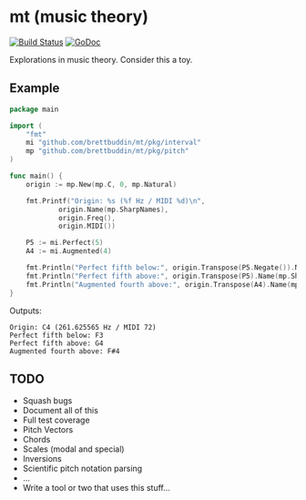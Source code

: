 # mt (music theory)

[![Build Status](https://travis-ci.org/brettbuddin/mt.svg?branch=master)](https://travis-ci.org/brettbuddin/mt)
[![GoDoc](https://godoc.org/github.com/brettbuddin/mt?status.svg)](https://godoc.org/github.com/brettbuddin/mt)

Explorations in music theory. Consider this a toy.

## Example

```go
package main

import (
	"fmt"
	mi "github.com/brettbuddin/mt/pkg/interval"
	mp "github.com/brettbuddin/mt/pkg/pitch"
)

func main() {
	origin := mp.New(mp.C, 0, mp.Natural)

	fmt.Printf("Origin: %s (%f Hz / MIDI %d)\n", 
            origin.Name(mp.SharpNames), 
            origin.Freq(), 
            origin.MIDI())

    P5 := mi.Perfect(5)
    A4 := mi.Augmented(4)

	fmt.Println("Perfect fifth below:", origin.Transpose(P5.Negate()).Name(mp.SharpNames))
	fmt.Println("Perfect fifth above:", origin.Transpose(P5).Name(mp.SharpNames))
	fmt.Println("Augmented fourth above:", origin.Transpose(A4).Name(mp.SharpNames))
}
```

Outputs:
```
Origin: C4 (261.625565 Hz / MIDI 72)
Perfect fifth below: F3
Perfect fifth above: G4
Augmented fourth above: F#4
```

## TODO

- Squash bugs
- Document all of this
- Full test coverage
- Pitch Vectors
- Chords
- Scales (modal and special)
- Inversions
- Scientific pitch notation parsing
- ...
- Write a tool or two that uses this stuff...
